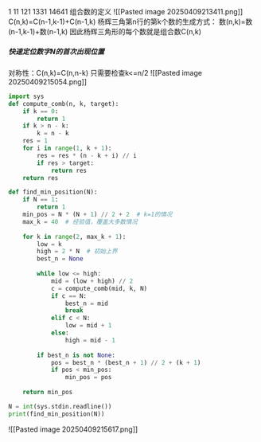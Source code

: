 1
11
121
1331
14641
组合数的定义
![[Pasted image 20250409213411.png]]
C(n,k)=C(n-1,k-1)+C(n-1,k)
杨辉三角第n行的第k个数的生成方式：
数(n,k)=数(n-1,k-1)+数(n-1,k)
因此杨辉三角形的每个数就是组合数C(n,k)

##### 快速定位数字N的首次出现位置
对称性：C(n,k)=C(n,n-k) 只需要检查k<=n/2
![[Pasted image 20250409215054.png]]
```python
import sys
def compute_comb(n, k, target):
    if k == 0:
        return 1
    if k > n - k:
        k = n - k
    res = 1
    for i in range(1, k + 1):
        res = res * (n - k + i) // i
        if res > target:
            return res
    return res

def find_min_position(N):
    if N == 1:
        return 1
    min_pos = N * (N + 1) // 2 + 2  # k=1的情况
    max_k = 40  # 经验值，覆盖大多数情况
    
    for k in range(2, max_k + 1):
        low = k
        high = 2 * N  # 初始上界
        best_n = None
        
        while low <= high:
            mid = (low + high) // 2
            c = compute_comb(mid, k, N)
            if c == N:
                best_n = mid
                break
            elif c < N:
                low = mid + 1
            else:
                high = mid - 1
        
        if best_n is not None:
            pos = best_n * (best_n + 1) // 2 + (k + 1)
            if pos < min_pos:
                min_pos = pos
    
    return min_pos

N = int(sys.stdin.readline())
print(find_min_position(N))
```
![[Pasted image 20250409215617.png]]
